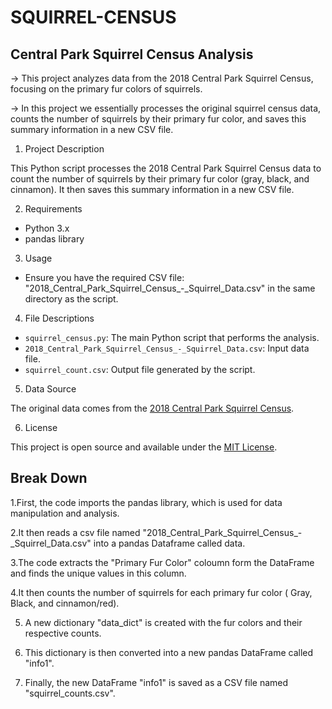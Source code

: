 # SQUIRREL-CENSUS


## Central Park Squirrel Census Analysis ##

-> This project analyzes data from the 2018 Central Park Squirrel Census, focusing on the primary fur colors of squirrels.

-> In this project we essentially processes the original squirrel census data, counts the number of squirrels by their primary fur color, and saves this summary information in a new CSV file.

1. Project Description

This Python script processes the 2018 Central Park Squirrel Census data to count the number of squirrels by their primary fur color (gray, black, and cinnamon). It then saves this summary information in a new CSV file.

2. Requirements

- Python 3.x
- pandas library

3. Usage

- Ensure you have the required CSV file: "2018_Central_Park_Squirrel_Census_-_Squirrel_Data.csv" in the same directory as the script.

4. File Descriptions

- `squirrel_census.py`: The main Python script that performs the analysis.
- `2018_Central_Park_Squirrel_Census_-_Squirrel_Data.csv`: Input data file.
- `squirrel_count.csv`: Output file generated by the script.

5. Data Source

The original data comes from the [2018 Central Park Squirrel Census](https://data.cityofnewyork.us/Environment/2018-Central-Park-Squirrel-Census-Squirrel-Data/vfnx-vebw).

6. License

This project is open source and available under the [MIT License](LICENSE).

## Break Down ##

1.First, the code imports the pandas library, which is used for data manipulation and analysis.

2.It then reads a csv file named "2018_Central_Park_Squirrel_Census_-_Squirrel_Data.csv" into a pandas Dataframe called data.

3.The code extracts the "Primary Fur Color" coloumn form the DataFrame and finds the unique values in this column.

4.It then counts the number of squirrels for each primary fur color ( Gray, Black, and cinnamon/red).

5. A new dictionary "data_dict" is created with the fur colors and their respective counts.

6. This dictionary is then converted into a new pandas DataFrame called "info1".

7. Finally, the new DataFrame "info1" is saved as a CSV file named "squirrel_counts.csv".
